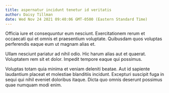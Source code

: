 ```yaml
---
title: aspernatur incidunt tenetur id veritatis
author: Daisy Tillman
date: Wed Nov 24 2021 09:40:06 GMT-0500 (Eastern Standard Time)
---
```

Officia iure et consequuntur eum nesciunt. Exercitationem rerum et occaecati qui et omnis et praesentium voluptate. Quibusdam quos voluptas perferendis eaque eum ut magnam alias et.

 Ullam nesciunt pariatur ad nihil odio. Hic harum alias aut et quaerat. Voluptatem rem sit et dolor. Impedit tempore eaque qui possimus.

 Voluptas totam quia minima et veniam deleniti beatae. Aut id sapiente laudantium placeat et molestiae blanditiis incidunt. Excepturi suscipit fuga in sequi qui nihil eveniet doloribus itaque. Dicta quo omnis deserunt possimus quae numquam modi enim.